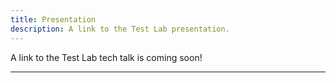 ```yaml
---
title: Presentation
description: A link to the Test Lab presentation.
---
```


A link to the Test Lab tech talk is coming soon!

---
